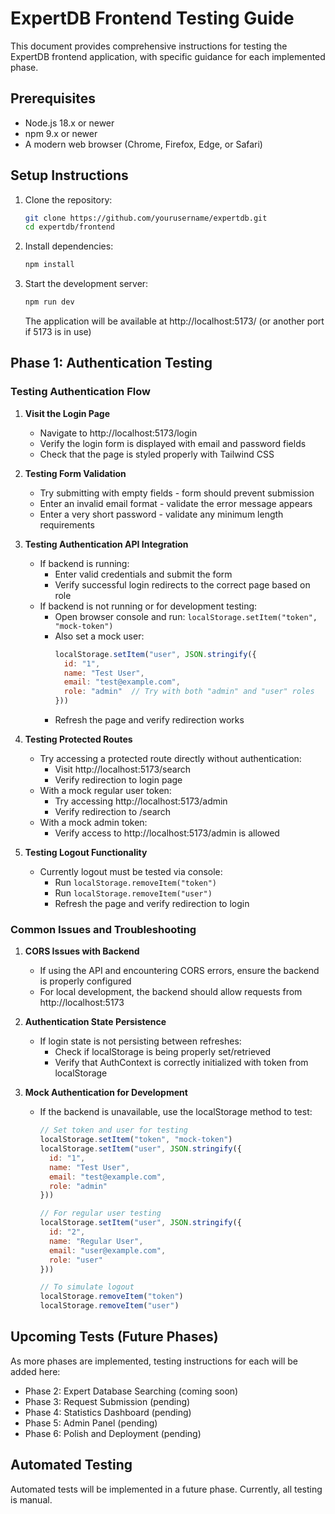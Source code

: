 # ExpertDB Frontend Testing Guide

This document provides comprehensive instructions for testing the ExpertDB frontend application, with specific guidance for each implemented phase.

## Prerequisites

- Node.js 18.x or newer
- npm 9.x or newer
- A modern web browser (Chrome, Firefox, Edge, or Safari)

## Setup Instructions

1. Clone the repository:
   ```bash
   git clone https://github.com/yourusername/expertdb.git
   cd expertdb/frontend
   ```

2. Install dependencies:
   ```bash
   npm install
   ```

3. Start the development server:
   ```bash
   npm run dev
   ```
   The application will be available at http://localhost:5173/ (or another port if 5173 is in use)

## Phase 1: Authentication Testing

### Testing Authentication Flow

1. **Visit the Login Page**
   - Navigate to http://localhost:5173/login
   - Verify the login form is displayed with email and password fields
   - Check that the page is styled properly with Tailwind CSS

2. **Testing Form Validation**
   - Try submitting with empty fields - form should prevent submission
   - Enter an invalid email format - validate the error message appears
   - Enter a very short password - validate any minimum length requirements

3. **Testing Authentication API Integration**
   - If backend is running:
     - Enter valid credentials and submit the form
     - Verify successful login redirects to the correct page based on role
   - If backend is not running or for development testing:
     - Open browser console and run: `localStorage.setItem("token", "mock-token")`
     - Also set a mock user: 
       ```javascript
       localStorage.setItem("user", JSON.stringify({
         id: "1", 
         name: "Test User", 
         email: "test@example.com", 
         role: "admin"  // Try with both "admin" and "user" roles
       }))
       ```
     - Refresh the page and verify redirection works

4. **Testing Protected Routes**
   - Try accessing a protected route directly without authentication:
     - Visit http://localhost:5173/search
     - Verify redirection to login page
   - With a mock regular user token:
     - Try accessing http://localhost:5173/admin
     - Verify redirection to /search
   - With a mock admin token:
     - Verify access to http://localhost:5173/admin is allowed

5. **Testing Logout Functionality**
   - Currently logout must be tested via console:
     - Run `localStorage.removeItem("token")`
     - Run `localStorage.removeItem("user")`
     - Refresh the page and verify redirection to login

### Common Issues and Troubleshooting

1. **CORS Issues with Backend**
   - If using the API and encountering CORS errors, ensure the backend is properly configured
   - For local development, the backend should allow requests from http://localhost:5173

2. **Authentication State Persistence**
   - If login state is not persisting between refreshes:
     - Check if localStorage is being properly set/retrieved
     - Verify that AuthContext is correctly initialized with token from localStorage

3. **Mock Authentication for Development**
   - If the backend is unavailable, use the localStorage method to test:
     ```javascript
     // Set token and user for testing
     localStorage.setItem("token", "mock-token")
     localStorage.setItem("user", JSON.stringify({
       id: "1", 
       name: "Test User", 
       email: "test@example.com", 
       role: "admin"
     }))
     
     // For regular user testing
     localStorage.setItem("user", JSON.stringify({
       id: "2", 
       name: "Regular User", 
       email: "user@example.com", 
       role: "user"
     }))
     
     // To simulate logout
     localStorage.removeItem("token")
     localStorage.removeItem("user")
     ```

## Upcoming Tests (Future Phases)

As more phases are implemented, testing instructions for each will be added here:

- Phase 2: Expert Database Searching (coming soon)
- Phase 3: Request Submission (pending)
- Phase 4: Statistics Dashboard (pending)
- Phase 5: Admin Panel (pending)
- Phase 6: Polish and Deployment (pending)

## Automated Testing

Automated tests will be implemented in a future phase. Currently, all testing is manual.